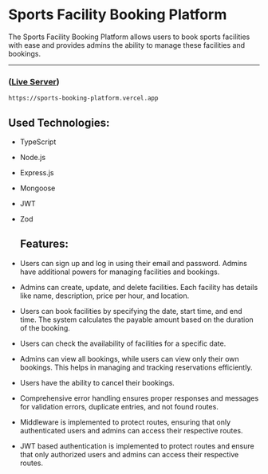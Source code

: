 # Sports Facility Booking Platform

The Sports Facility Booking Platform allows users to book sports facilities with ease and provides admins the ability to manage these facilities and bookings.

---

 ### ([Live Server](https://playpal-omega.vercel.app/))
```console
https://sports-booking-platform.vercel.app
```

## Used Technologies:

- TypeScript
- Node.js
- Express.js
- Mongoose
- JWT
- Zod

  ## Features:

- Users can sign up and log in using their email and password. Admins have additional powers for managing facilities and bookings.

-  Admins can create, update, and delete facilities. Each facility has details like name, description, price per hour, and location.

-  Users can book facilities by specifying the date, start time, and end time. The system calculates the payable amount based on the duration of the booking.

-  Users can check the availability of facilities for a specific date.

-  Admins can view all bookings, while users can view only their own bookings. This helps in managing and tracking reservations efficiently.

-  Users have the ability to cancel their bookings.

-  Comprehensive error handling ensures proper responses and messages for validation errors, duplicate entries, and not found routes.

- Middleware is implemented to protect routes, ensuring that only authenticated users and admins can access their respective routes.

-  JWT based authentication is implemented to protect routes and ensure that only authorized users and admins can access their respective routes.
